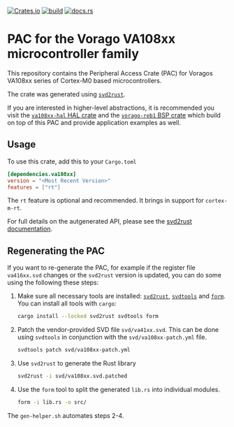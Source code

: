 [![Crates.io](https://img.shields.io/crates/v/va108xx)](https://crates.io/crates/va108xx)
[![build](https://github.com/us-irs/va108xx-rs/actions/workflows/ci.yml/badge.svg)](https://github.com/us-irs/va108xx-rs/actions/workflows/ci.yml)
[![docs.rs](https://img.shields.io/docsrs/va108xx)](https://docs.rs/va108xx)

# PAC for the Vorago VA108xx microcontroller family

This repository contains the Peripheral Access Crate (PAC) for
Voragos VA108xx series of Cortex-M0 based microcontrollers.

The crate was generated using [`svd2rust`](https://github.com/rust-embedded/svd2rust).

If you are interested in higher-level abstractions, it is recommended you visit
the [`va108xx-hal` HAL crate](https://egit.irs.uni-stuttgart.de/rust/va108xx-hal) and
the [`vorago-reb1` BSP crate](https://github.com/robamu-org/vorago-reb1-rs) which build on top of
this PAC and provide application examples as well.

## Usage

To use this crate, add this to your `Cargo.toml`

```toml
[dependencies.va108xx]
version = "<Most Recent Version>"
features = ["rt"]
```

The `rt` feature is optional and recommended. It brings in support for `cortex-m-rt`.

For full details on the autgenerated API, please see the
[svd2rust documentation](https://docs.rs/svd2rust/0.19.0/svd2rust/#peripheral-api).

## Regenerating the PAC

If you want to re-generate the PAC, for example if the register file `va416xx.svd` changes
or the `svd2rust` version is updated, you can do some using the following these steps:

1. Make sure all necessary tools are installed: [`svd2rust`](https://docs.rs/svd2rust/latest/svd2rust/),
   [`svdtools`](https://github.com/rust-embedded/svdtools) and [`form`](https://crates.io/crates/form).
   You can install all tools with `cargo`:

   ```sh
   cargo install --locked svd2rust svdtools form
   ```

2. Patch the vendor-provided SVD file `svd/va41xx.svd`. This can be done using `svdtools` in
   conjunction with the `svd/va108xx-patch.yml` file.

   ```sh
   svdtools patch svd/va108xx-patch.yml
   ```

3. Use `svd2rust` to generate the Rust library

   ```sh
   svd2rust -i svd/va108xx.svd.patched
   ```

4. Use the `form` tool to split the generated `lib.rs` into individual modules.

    ```sh
    form -i lib.rs -o src/
    ```

The `gen-helper.sh` automates steps 2-4.
